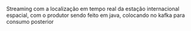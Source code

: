 Streaming com a localização em tempo real da estação internacional espacial, com o produtor sendo feito em java, colocando no kafka para consumo posterior
